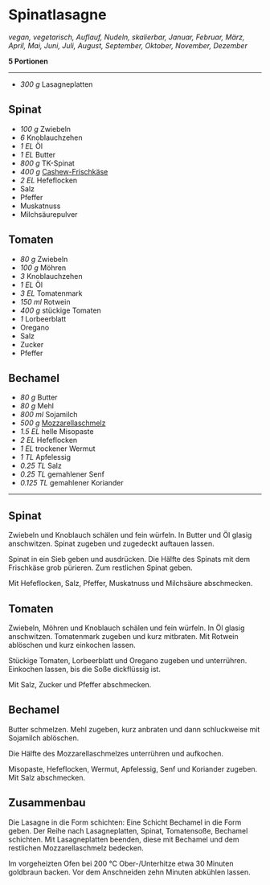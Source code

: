 # Spinatlasagne

*vegan, vegetarisch, Auflauf, Nudeln, skalierbar, Januar, Februar, März, April, Mai, Juni, Juli, August, September, Oktober, November, Dezember*

**5 Portionen**

---

- *300 g* Lasagneplatten

## Spinat

- *100 g* Zwiebeln
- *6* Knoblauchzehen
- *1 EL* Öl
- *1 EL* Butter
- *800 g* TK-Spinat
- *400 g* [Cashew-Frischkäse](cashew_frischkaese.md)
- *2 EL* Hefeflocken
- Salz
- Pfeffer
- Muskatnuss
- Milchsäurepulver

## Tomaten

- *80 g* Zwiebeln
- *100 g* Möhren
- *3* Knoblauchzehen
- *1 EL* Öl
- *3 EL* Tomatenmark
- *150 ml* Rotwein
- *400 g* stückige Tomaten
- *1* Lorbeerblatt
- Oregano
- Salz
- Zucker
- Pfeffer

## Bechamel

- *80 g* Butter
- *80 g* Mehl
- *800 ml* Sojamilch
- *500 g* [Mozzarellaschmelz](Meals/recipes05/mozzarellaschmelz.md)
- *1.5 EL* helle Misopaste
- *2 EL* Hefeflocken
- *1 EL* trockener Wermut
- *1 TL* Apfelessig
- *0.25 TL* Salz
- *0.25 TL* gemahlener Senf
- *0.125 TL* gemahlener Koriander


---

## Spinat

Zwiebeln und Knoblauch schälen und fein würfeln. In Butter und Öl glasig anschwitzen. Spinat zugeben und zugedeckt auftauen lassen. 

Spinat in ein Sieb geben und ausdrücken. Die Hälfte des Spinats mit dem Frischkäse grob pürieren. Zum restlichen Spinat geben.

Mit Hefeflocken, Salz, Pfeffer, Muskatnuss und Milchsäure abschmecken.

## Tomaten

Zwiebeln, Möhren und Knoblauch schälen und fein würfeln. In Öl glasig anschwitzen. Tomatenmark zugeben und kurz mitbraten. Mit Rotwein ablöschen und kurz einkochen lassen.

Stückige Tomaten, Lorbeerblatt und Oregano zugeben und unterrühren. Einkochen lassen, bis die Soße dickflüssig ist.

Mit Salz, Zucker und Pfeffer abschmecken.

## Bechamel

Butter schmelzen. Mehl zugeben, kurz anbraten und dann schluckweise mit Sojamilch ablöschen.

Die Hälfte des Mozzarellaschmelzes unterrühren und aufkochen.

Misopaste, Hefeflocken, Wermut, Apfelessig, Senf und Koriander zugeben. Mit Salz abschmecken.

## Zusammenbau

Die Lasagne in die Form schichten: Eine Schicht Bechamel in die Form geben. Der Reihe nach Lasagneplatten, Spinat, Tomatensoße, Bechamel schichten. Mit Lasagneplatten beenden, diese mit Bechamel und dem restlichen Mozzarellaschmelz bedecken.

Im vorgeheizten Ofen bei 200 °C Ober-/Unterhitze etwa 30 Minuten goldbraun backen. Vor dem Anschneiden zehn Minuten abkühlen lassen.